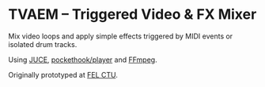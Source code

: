 # TVAEM – Triggered Video & FX Mixer

Mix video loops and apply simple effects triggered by MIDI events or isolated drum tracks.

Using [JUCE](https://juce.com), [pockethook/player](https://github.com/pockethook/player) and [FFmpeg](https://ffmpeg.org).

Originally prototyped at [FEL CTU](https://www.fel.cvut.cz/en).
